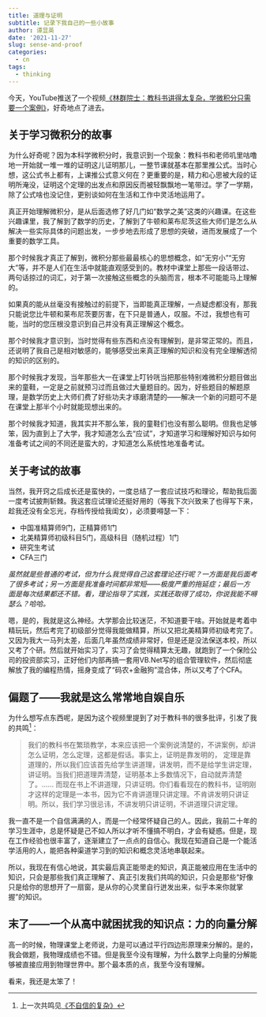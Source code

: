 ```yaml
---
title: 道理与证明
subtitle: 记录下我自己的一些小故事
author: 谭显英
date: '2021-11-27'
slug: sense-and-proof
categories:
  - cn
tags:
  - thinking
---
```


今天，YouTube推送了一个视频[《林群院士：教科书讲得太复杂，学微积分只需要一个案例》](https://youtu.be/dZdBoACtv3Q)，好奇地点了进去。

## 关于学习微积分的故事

为什么好奇呢？因为本科学微积分时，我意识到一个现象：教科书和老师叽里咕噜地一开始就一堆一堆的证明这儿证明那儿，一整节课就基本在那里推公式。当时心想，这公式书上都有，上课推公式意义何在？更重要的是，精力和心思被大段的证明所淹没，证明这个定理的出发点和原因反而被轻飘飘地一笔带过。学了一学期，除了公式啥也没记住，更别谈如何在生活和工作中灵活地运用了。

真正开始理解微积分，是从后面选修了好几门如“数学之美”这类的兴趣课。在这些兴趣课里，我了解到了数学的历史，了解到了牛顿和莱布尼茨这些大师们是怎么从解决一些实际具体的问题出发，一步步地去形成了思想的突破，进而发展成了一个重要的数学工具。

那个时候我才真正了解到，微积分那些最最核心的思想概念，如“无穷小”“无穷大”等，并不是人们在生活中就能直观感受到的。教材中课堂上那些一段话带过、两句话掠过的词汇，对于第一次接触这些概念的头脑而言，根本不可能能马上理解的。

如果真的能从丝毫没有接触过的前提下，当即能真正理解，一点疑虑都没有，那我只能说您比牛顿和莱布尼茨要厉害，在下只是普通人，叹服。不过，我想也有可能，当时的您压根没意识到自己并没有真正理解这个概念。

那个时候我才意识到，当时觉得有些东西和点没有理解到，是非常正常的。而且，还说明了我自己是相对敏感的，能够感受出来真正理解的知识和没有完全理解透彻的知识的区别的。

那个时候我才发现，当年那些大一在课堂上叮铃咣当把那些特别难微积分题目做出来的童鞋，一定是之前就预习过而且做过大量题目的。因为，好些题目的解题原理，是数学历史上大师们费了好些功夫才琢磨清楚的——解决一个新的问题可不是在课堂上那半个小时就能现想出来的。

那个时候我才知道，我其实并不那么笨，我的童鞋们也没有那么聪明。但我也足够笨，因为直到上了大学，我才知道怎么去“应试”，才知道学习和理解好知识与如何准备考试之间的不同还是蛮大的，才知道怎么系统性地准备考试。

## 关于考试的故事

当然，我开窍之后成长还是蛮快的，一度总结了一套应试技巧和理论，帮助我后面一度考试披荆斩棘。我这套应试理论还挺好用的（等我下次兴致来了也得写下来，趁我还没有全忘光，存档传授给我闺女），必须要嘚瑟一下：

- 中国准精算师9门，正精算师1门
- 北美精算师初级科目5门，高级科目（随机过程）1门
- 研究生考试
- CFA三门

_虽然就是些普通的考试，但为什么我觉得自己这套理论还行呢？一方面是我后面考了很多考试；另一方面是我准备时间都非常短——极度严重的拖延症；最后一方面是每次结果都还不错。看，理论指导了实践，实践还取得了成功，你说我能不嘚瑟么？哈哈。_

嗯，是的，我就是这么神经。大学那会比较迷茫，不知道要干啥。开始就是考着中精玩玩，然后考完了初级部分觉得我能做精算，所以又把北美精算师初级考完了。又因为我大一马列太差，后面几年虽然成绩非常好，但是还是没法保送本校，所以又考了个研。然后就开始实习了，实习了会觉得精算太无趣，就跑到了一个保险公司的投资部实习，正好他们内部再搞一套用VB.Net写的组合管理软件，然后彻底解放了我的编程热情，摇身变成了“码农+金融狗”混合体，所以又考了个CFA。

## 偏题了——我就是这么常常地自娱自乐

为什么想写点东西呢，是因为这个视频里提到了对于教科书的很多批评，引发了我的共鸣[^1]：

> 我们的教科书在繁琐教学，本来应该把一个案例说清楚的，不讲案例，却讲怎么证明，怎么定理，这都是假话。事实上，证明是靠发明的， 定理是靠道理的，所以我们应该首先给学生讲道理，讲发明，而不是给学生讲定理，讲证明。当我们把道理弄清楚，证明基本上多数情况下，自动就弄清楚了。…… 而现在书上不讲道理，只讲证明。你们看看现在的教科书，证明刚才这样的定理是一本书，因为它不肯讲道理只讲定理。不肯讲发明只讲证明。所以，我们学习很忌讳，不讲发明只讲证明，不讲道理只讲定理。

[^1]: 上一次共鸣见[《不自信的复杂》](/post/2018/05/02/lack-of-confidence-leads-to-over-complication/)

我一直不是一个自信满满的人，而是一个经常怀疑自己的人。因此，我前二十年的学习生涯中，总是怀疑是己不如人所以才听不懂搞不明白，才会有疑惑。但是，现在工作经验也很丰富了，逐渐建立了一点点的自信心。我现在知道自己是一个能活学活用的人，能把各种渠道学习到的知识和概念灵活地串联起来。

所以，我现在有信心地说，其实最后真正能带走的知识，真正能被应用在生活中的知识，只会是那些我们真正理解了、真正引发我们共鸣的知识，只会是那些“好像只是给你的思想开了一扇窗，是从你的心灵里自行迸发出来，似乎本来你就掌握”的知识。

## 末了——一个从高中就困扰我的知识点：力的向量分解

高一的时候，物理课堂上老师说，力是可以通过平行四边形原理来分解的。是的，我会做题，我物理成绩也不错。但是我至今没有理解，为什么数学上向量的分解能够被直接应用到物理世界中。那个最本质的点，我至今没有理解。

看来，我还是太笨了！
